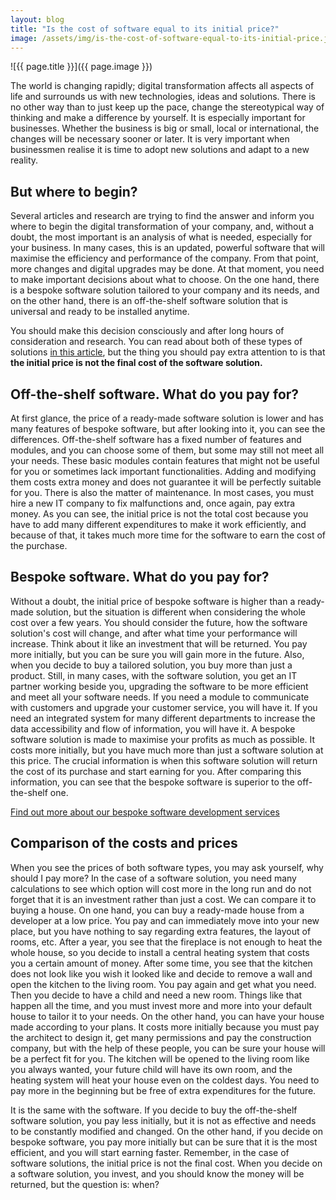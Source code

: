 ```yaml
---
layout: blog
title: "Is the cost of software equal to its initial price?"
image: /assets/img/is-the-cost-of-software-equal-to-its-initial-price.jpg
---
```

![{{ page.title }}]({{ page.image }})

The world is changing rapidly; digital transformation affects all aspects of life and surrounds us with new technologies, ideas and solutions. There is no other way than to just keep up the pace, change the stereotypical way of thinking and make a difference by yourself. It is especially important for businesses. Whether the business is big or small, local or international, the changes will be necessary sooner or later. It is very important when businessmen realise it is time to adopt new solutions and adapt to a new reality.

## But where to begin?
Several articles and research are trying to find the answer and inform you where to begin the digital transformation of your company, and, without a doubt, the most important is an analysis of what is needed, especially for your business. In many cases, this is an updated, powerful software that will maximise the efficiency and performance of the company. From that point, more changes and digital upgrades may be done. At that moment, you need to make important decisions about what to choose. On the one hand, there is a bespoke software solution tailored to your company and its needs, and on the other hand, there is an off-the-shelf software solution that is universal and ready to be installed anytime.

You should make this decision consciously and after long hours of consideration and research. You can read about both of these types of solutions [in this article](https://headchannel.co.uk/blog/bespoke-software-vs-off-the-shelf-software/), but the thing you should pay extra attention to is that **the initial price is not the final cost of the software solution.**

## Off-the-shelf software. What do you pay for?
At first glance, the price of a ready-made software solution is lower and has many features of bespoke software, but after looking into it, you can see the differences. Off-the-shelf software has a fixed number of features and modules, and you can choose some of them, but some may still not meet all your needs. These basic modules contain features that might not be useful for you or sometimes lack important functionalities. Adding and modifying them costs extra money and does not guarantee it will be perfectly suitable for you. There is also the matter of maintenance. In most cases, you must hire a new IT company to fix malfunctions and, once again, pay extra money. As you can see, the initial price is not the total cost because you have to add many different expenditures to make it work efficiently, and because of that, it takes much more time for the software to earn the cost of the purchase.

## Bespoke software. What do you pay for?
Without a doubt, the initial price of bespoke software is higher than a ready-made solution, but the situation is different when considering the whole cost over a few years. You should consider the future, how the software solution's cost will change, and after what time your performance will increase. Think about it like an investment that will be returned. You pay more initially, but you can be sure you will gain more in the future. Also, when you decide to buy a tailored solution, you buy more than just a product. Still, in many cases, with the software solution, you get an IT partner working beside you, upgrading the software to be more efficient and meet all your software needs. If you need a module to communicate with customers and upgrade your customer service, you will have it. If you need an integrated system for many different departments to increase the data accessibility and flow of information, you will have it. A bespoke software solution is made to maximise your profits as much as possible. It costs more initially, but you have much more than just a software solution at this price. The crucial information is when this software solution will return the cost of its purchase and start earning for you. After comparing this information, you can see that the bespoke software is superior to the off-the-shelf one.

[Find out more about our bespoke software development services](https://headchannel.co.uk/)

## Comparison of the costs and prices
When you see the prices of both software types, you may ask yourself, why should I pay more? In the case of a software solution, you need many calculations to see which option will cost more in the long run and do not forget that it is an investment rather than just a cost. We can compare it to buying a house. On one hand, you can buy a ready-made house from a developer at a low price. You pay and can immediately move into your new place, but you have nothing to say regarding extra features, the layout of rooms, etc. After a year, you see that the fireplace is not enough to heat the whole house, so you decide to install a central heating system that costs you a certain amount of money. After some time, you see that the kitchen does not look like you wish it looked like and decide to remove a wall and open the kitchen to the living room. You pay again and get what you need. Then you decide to have a child and need a new room. Things like that happen all the time, and you must invest more and more into your default house to tailor it to your needs.
On the other hand, you can have your house made according to your plans. It costs more initially because you must pay the architect to design it, get many permissions and pay the construction company, but with the help of these people, you can be sure your house will be a perfect fit for you. The kitchen will be opened to the living room like you always wanted, your future child will have its own room, and the heating system will heat your house even on the coldest days. You need to pay more in the beginning but be free of extra expenditures for the future.

It is the same with the software. If you decide to buy the off-the-shelf software solution, you pay less initially, but it is not as effective and needs to be constantly modified and changed. On the other hand, if you decide on bespoke software, you pay more initially but can be sure that it is the most efficient, and you will start earning faster. Remember, in the case of software solutions, the initial price is not the final cost. When you decide on a software solution, you invest, and you should know the money will be returned, but the question is: when?
